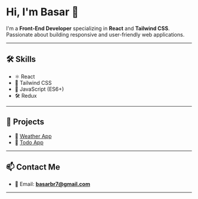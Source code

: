 # Hi, I'm Basar 👋

I'm a **Front-End Developer** specializing in **React** and **Tailwind CSS**.  
Passionate about building responsive and user-friendly web applications.

---

## 🛠️ Skills

- ⚛️ React
- 🎨 Tailwind CSS
- 📜 JavaScript (ES6+)
- 🛠️ Redux

---

## 📂 Projects

- 🔗 [Weather App](https://weather-app2-silk-alpha.vercel.app)
- 🔗 [Todo App](https://todo-list-one-theta-38.vercel.app/)

---

## 📫 Contact Me

- 📧 Email: **basarbr7@gmail.com**

---

